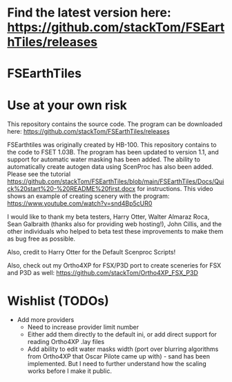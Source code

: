 # Find the latest version here: https://github.com/stackTom/FSEarthTiles/releases

# FSEarthTiles

# Use at your own risk

This repository contains the source code. The program can be downloaded here: https://github.com/stackTom/FSEarthTiles/releases

FSEarthtiles was originally created by HB-100. This repository contains to the code to FSET 1.03B. The program has been updated to version 1.1, and support for automatic water masking has been added. The ability to automatically create autogen data using ScenProc has also been added. Please see the tutorial https://github.com/stackTom/FSEarthTiles/blob/main/FSEarthTiles/Docs/Quick%20start%20-%20README%20first.docx for instructions. This video shows an example of creating scenery with the program: https://www.youtube.com/watch?v=snd4Bp5cUR0

I would like to thank my beta testers, Harry Otter, Walter Almaraz Roca, Sean Galbraith (thanks also for providing web hosting!), John Cillis, and the other individuals who helped to beta test these improvements to make them as bug free as possible.

Also, credit to Harry Otter for the Default Scenproc Scripts!

Also, check out my Ortho4XP for FSX/P3D port to create sceneries for FSX and P3D as well: https://github.com/stackTom/Ortho4XP_FSX_P3D

# Wishlist (TODOs)
* Add more providers
  * Need to increase provider limit number
  * Either add them directly to the default ini, or add direct support for reading Ortho4XP .lay files
  * Add ability to edit water masks width (port over blurring algorithms from Ortho4XP that Oscar Pilote came up with) - sand has been implemented. But I need to further understand how the scaling works before I make it public.

